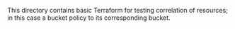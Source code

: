 This directory contains basic Terraform for testing correlation of resources; in this case
a bucket policy to its corresponding bucket.